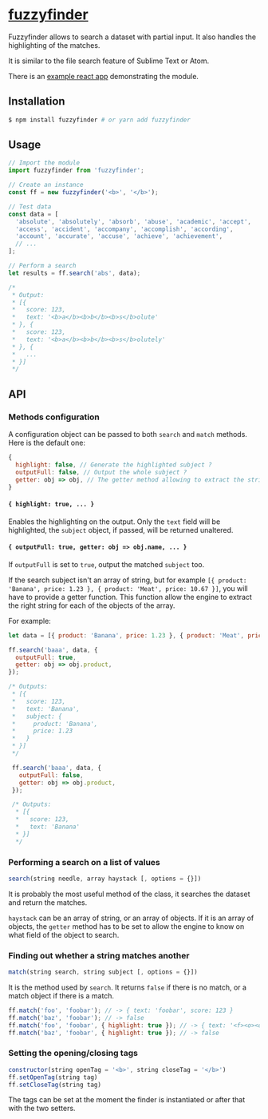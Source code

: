 # [fuzzyfinder](https://github.com/rgehan/fuzzyfinder)


Fuzzyfinder allows to search a dataset with partial input. It also handles the highlighting of the matches. 

It is similar to the file search feature of Sublime Text or Atom.

There is an [example react app](https://github.com/rgehan/fuzzyfinder-example-app) demonstrating the module.

## Installation
```bash
$ npm install fuzzyfinder # or yarn add fuzzyfinder
```

## Usage
```javascript
// Import the module
import fuzzyfinder from 'fuzzyfinder';

// Create an instance
const ff = new fuzzyfinder('<b>', '</b>');

// Test data
const data = [
  'absolute', 'absolutely', 'absorb', 'abuse', 'academic', 'accept',
  'access', 'accident', 'accompany', 'accomplish', 'according',
  'account', 'accurate', 'accuse', 'achieve', 'achievement',
  // ...
];

// Perform a search
let results = ff.search('abs', data);

/*
 * Output:
 * [{
 *   score: 123,
 *   text: '<b>a</b><b>b</b><b>s</b>olute'
 * }, {
 *   score: 123,
 *   text: '<b>a</b><b>b</b><b>s</b>olutely'
 * }, {
 *   ...
 * }]
 */
```

## API

### Methods configuration
A configuration object can be passed to both `search` and `match` methods.
Here is the default one:
```javascript
{
  highlight: false, // Generate the highlighted subject ?
  outputFull: false, // Output the whole subject ?
  getter: obj => obj, // The getter method allowing to extract the string from the subject
}
```

#### `{ highlight: true, ... }`
Enables the highlighting on the output.
Only the `text` field will be highlighted, the `subject` object, if passed, will be returned unaltered.

#### `{ outputFull: true, getter: obj => obj.name, ... }`
If `outputFull` is set to `true`, output the matched `subject` too.

If the search subject isn't an array of string, but for example `[{ product: 'Banana', price: 1.23 }, { product: 'Meat', price: 10.67 }]`, you will have to provide a getter function. This function allow the engine to extract the right string for each of the objects of the array.

For example:
```javascript
let data = [{ product: 'Banana', price: 1.23 }, { product: 'Meat', price: 10.67 }];

ff.search('baaa', data, {
  outputFull: true,
  getter: obj => obj.product,
});

/* Outputs:
 * [{
 *   score: 123,
 *   text: 'Banana',
 *   subject: {
 *     product: 'Banana',
 *     price: 1.23
 *   }
 * }]
 */

 ff.search('baaa', data, {
   outputFull: false,
   getter: obj => obj.product,
 });

 /* Outputs:
  * [{
  *   score: 123,
  *   text: 'Banana'
  * }]
  */
```

### Performing a search on a list of values
```javascript
search(string needle, array haystack [, options = {}])
```
It is probably the most useful method of the class, it searches the dataset and return the matches.

`haystack` can be an array of string, or an array of objects.
If it is an array of objects, the `getter` method has to be set to allow the engine to know on what field of the object to search.


### Finding out whether a string matches another
```javascript
match(string search, string subject [, options = {}])
```
It is the method used by `search`. It returns `false` if there is no match, or a match object if there is a match.

```javascript
ff.match('foo', 'foobar'); // -> { text: 'foobar', score: 123 }
ff.match('baz', 'foobar'); // -> false
ff.match('foo', 'foobar', { highlight: true }); // -> { text: '<f><o><o>bar', score: 123 }
ff.match('baz', 'foobar', { highlight: true }); // -> false
```


### Setting the opening/closing tags
```javascript
constructor(string openTag = '<b>', string closeTag = '</b>')
ff.setOpenTag(string tag)
ff.setCloseTag(string tag)
```
The tags can be set at the moment the finder is instantiated or after that with the two setters.
